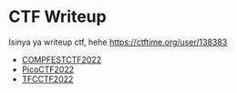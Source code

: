 # CTF Writeup

Isinya ya writeup ctf, hehe
https://ctftime.org/user/138383

- [COMPFESTCTF2022](/COMPFESTCTF2022/)
- [PicoCTF2022](/PicoCTF%202022/)
- [TFCCTF2022](/TFCCTF2022/)